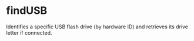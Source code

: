 # findUSB
Identifies a specific USB flash drive (by hardware ID) and retrieves its drive letter if connected.
